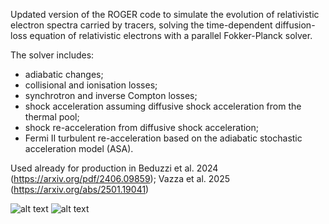 Updated version of the ROGER code to simulate the evolution of relativistic electron spectra carried by tracers, solving the time-dependent diffusion-loss equation of relativistic electrons with a parallel Fokker-Planck solver. 

The solver includes:

* adiabatic changes;
* collisional and ionisation losses;
* synchrotron and inverse Compton losses;
* shock acceleration assuming diffusive shock acceleration from the thermal pool;
* shock re-acceleration from diffusive shock acceleration;
* Fermi II turbulent re-acceleration based on the adiabatic stochastic acceleration model (ASA).
    

Used already for production in Beduzzi et al. 2024 (https://arxiv.org/pdf/2406.09859); Vazza et al. 2025 (https://arxiv.org/abs/2501.19041)


<img src="E1_dens_radio1.gif" alt="alt text" width="whatever" height="whatever">

<img src="E1_dens_radio1.gif" alt="alt text" width="whatever" height="whatever">
